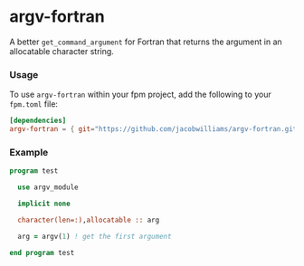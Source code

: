 # argv-fortran

A better `get_command_argument` for Fortran that returns the argument in an allocatable character string.

### Usage

To use `argv-fortran` within your fpm project, add the following to your `fpm.toml` file:
```toml
[dependencies]
argv-fortran = { git="https://github.com/jacobwilliams/argv-fortran.git" }
```

### Example

```fortran
program test

  use argv_module

  implicit none

  character(len=:),allocatable :: arg

  arg = argv(1) ! get the first argument

end program test
```

